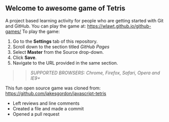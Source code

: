 ## Welcome to awesome game of Tetris

A project based learning activity for people who are getting started with Git and GitHub.
You can play the game at: https://wlawt.github.io/github-games/
To play the game:
1. Go to the **Settings** tab of this repository.
1. Scroll down to the section titled _GitHub Pages_
1. Select **Master** from the Source drop-down.
1. Click **Save**.
1. Navigate to the URL provided in the same section.

>> _*SUPPORTED BROWSERS*: Chrome, Firefox, Safari, Opera and IE9+_

This fun open source game was cloned from: https://github.com/jakesgordon/javascript-tetris
- Left reviews and line comments
- Created a file and made a commit
- Opened a pull request
